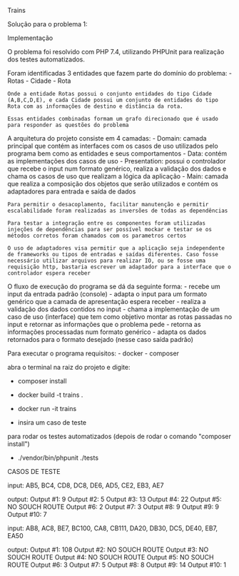Trains

  Solução para o problema 1:

Implementação

  O problema foi resolvido com PHP 7.4, utilizando PHPUnit para realização dos testes automatizados.

  Foram identificadas 3 entidades que fazem parte do domínio do problema:
    - Rotas
    - Cidade
    - Rota
    
    Onde a entidade Rotas possui o conjunto entidades do tipo Cidade (A,B,C,D,E), e cada Cidade possui um conjunto de entidades do tipo Rota com as informações de destino e distância da rota.

    Essas entidades combinadas formam um grafo direcionado que é usado para responder as questões do problema

  A arquitetura do projeto consiste em 4 camadas:
    - Domain: camada principal que contém as interfaces com os casos de uso utilizados pelo programa bem como as entidades e seus comportamentos
    - Data: contém as implementações dos casos de uso
    - Presentation: possui o controlador que recebe o input num formato genérico, realiza a validação dos dados e chama os casos de uso que realizam a lógica da aplicação
    - Main: camada que realiza a composição dos objetos que serão utilizados e contém os adaptadores para entrada e saída de dados

    Para permitir o desacoplamento, facilitar manutenção e permitir escalabilidade foram realizadas as inversões de todas as dependências

    Para testar a integração entre os componentes foram utilizadas injeções de dependências para ser possível mockar e testar se os métodos corretos foram chamados com os parametros certos

    O uso de adaptadores visa permitir que a aplicação seja independente de frameworks ou tipos de entradas e saídas diferentes. Caso fosse necessário utilizar arquivos para realizar IO, ou se fosse uma requisição http, bastaria escrever um adaptador para a interface que o controlador espera receber
    
  O fluxo de execução do programa se dá da seguinte forma:
    - recebe um input da entrada padrão (console)
    - adapta o input para um formato genérico que a camada de apresentação espera receber
    - realiza a validação dos dados contidos no input
    - chama a implementação de um caso de uso (interface) que tem como objetivo montar as rotas passadas no input e retornar as informações que o problema pede
    - retorna as informações processadas num formato genérico
    - adapta os dados retornados para o formato desejado (nesse caso saída padrão)


Para executar o programa
  requisitos:
    - docker
    - composer

  abra o terminal na raiz do projeto e digite:
  - composer install
  - docker build -t trains .
  - docker run -it trains

  - insira um caso de teste

  para rodar os testes automatizados (depois de rodar o comando "composer install")
  - ./vendor/bin/phpunit ./tests

CASOS DE TESTE

  input:
    AB5, BC4, CD8, DC8, DE6, AD5, CE2, EB3, AE7

  output:
    Output #1: 9
    Output #2: 5
    Output #3: 13
    Output #4: 22
    Output #5: NO SOUCH ROUTE
    Output #6: 2
    Output #7: 3
    Output #8: 9
    Output #9: 9
    Output #10: 7

  input:
    AB8, AC8, BE7, BC100, CA8, CB111, DA20, DB30, DC5, DE40, EB7, EA50

  output:
    Output #1: 108
    Output #2: NO SOUCH ROUTE
    Output #3: NO SOUCH ROUTE
    Output #4: NO SOUCH ROUTE
    Output #5: NO SOUCH ROUTE
    Output #6: 3
    Output #7: 5
    Output #8: 8
    Output #9: 14
    Output #10: 1
